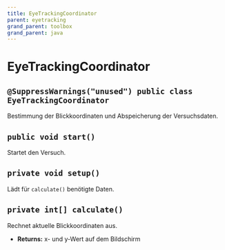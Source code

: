 ```yaml
---
title: EyeTrackingCoordinator
parent: eyetracking
grand_parent: toolbox
grand_parent: java
---
```


# EyeTrackingCoordinator


## `@SuppressWarnings("unused") public class EyeTrackingCoordinator`

Bestimmung der Blickkoordinaten und Abspeicherung der Versuchsdaten.

## `public void start()`

Startet den Versuch.

## `private void setup()`

Lädt für `calculate()` benötigte Daten.

## `private int[] calculate()`

Rechnet aktuelle Blickkoordinaten aus.

 * **Returns:** x- und y-Wert auf dem Bildschirm
